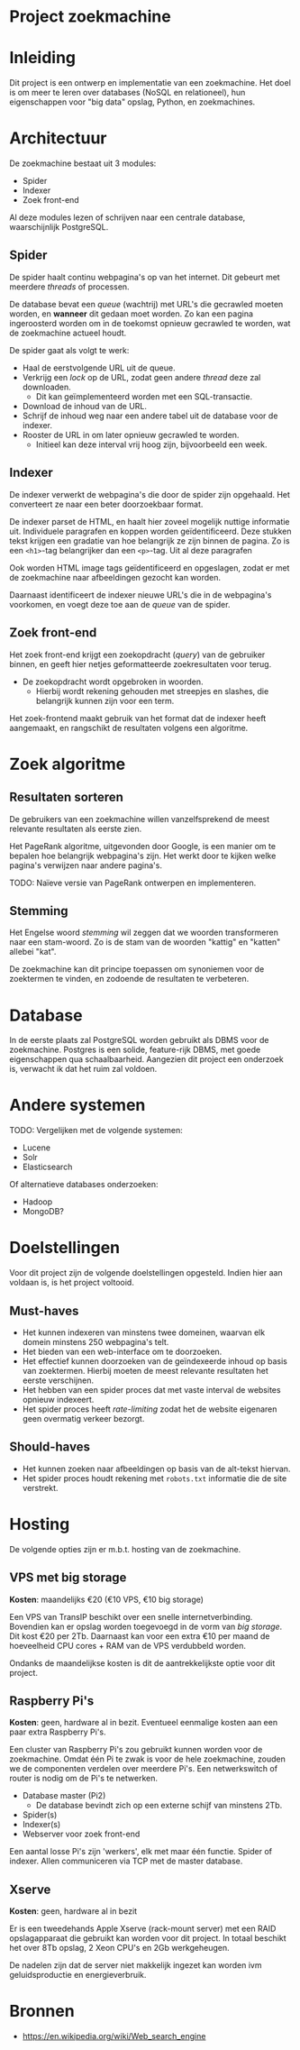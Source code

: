 # Project zoekmachine

# Inleiding

Dit project is een ontwerp en implementatie van een zoekmachine. Het doel is om meer te leren over databases (NoSQL en relationeel), hun eigenschappen voor "big data" opslag, Python, en zoekmachines.

# Architectuur

De zoekmachine bestaat uit 3 modules:

* Spider
* Indexer
* Zoek front-end

Al deze modules lezen of schrijven naar een centrale database, waarschijnlijk PostgreSQL.

## Spider

De spider haalt continu webpagina's op van het internet. Dit gebeurt met meerdere *threads* of processen.

De database bevat een *queue* (wachtrij) met URL's die gecrawled moeten worden, en **wanneer** dit gedaan moet worden.
Zo kan een pagina ingeroosterd worden om in de toekomst opnieuw gecrawled te worden, wat de zoekmachine actueel houdt.

De spider gaat als volgt te werk:

* Haal de eerstvolgende URL uit de queue.
* Verkrijg een *lock* op de URL, zodat geen andere *thread* deze zal downloaden.
	* Dit kan geïmplementeerd worden met een SQL-transactie.
* Download de inhoud van de URL.
* Schrijf de inhoud weg naar een andere tabel uit de database voor de indexer.
* Rooster de URL in om later opnieuw gecrawled te worden.
	* Initieel kan deze interval vrij hoog zijn, bijvoorbeeld een week.

## Indexer

De indexer verwerkt de webpagina's die door de 
spider zijn opgehaald. Het converteert ze naar een beter doorzoekbaar format.

De indexer parset de HTML, en haalt hier zoveel mogelijk nuttige informatie uit.
Individuele paragrafen en koppen worden geïdentificeerd. Deze stukken tekst krijgen een gradatie van hoe belangrijk ze zijn binnen de pagina. Zo is een `<h1>`-tag belangrijker dan een `<p>`-tag.
Uit al deze paragrafen 

Ook worden HTML image tags geïdentificeerd en opgeslagen, zodat er met de zoekmachine naar afbeeldingen gezocht kan worden.

Daarnaast identificeert de indexer nieuwe URL's die in de webpagina's voorkomen, en voegt deze toe aan de *queue* van de spider.

## Zoek front-end

Het zoek front-end krijgt een zoekopdracht (*query*) van de gebruiker binnen, en geeft hier netjes geformatteerde zoekresultaten voor terug.

* De zoekopdracht wordt opgebroken in woorden.
	* Hierbij wordt rekening gehouden met streepjes en slashes, die belangrijk kunnen zijn voor een term.

Het zoek-frontend maakt gebruik van het format dat de indexer heeft aangemaakt, en rangschikt de resultaten volgens een algoritme.

# Zoek algoritme

## Resultaten sorteren

De gebruikers van een zoekmachine willen vanzelfsprekend de meest relevante resultaten als eerste zien.

Het PageRank algoritme, uitgevonden door Google, is een manier om te bepalen hoe belangrijk webpagina's zijn. Het werkt door te kijken welke pagina's verwijzen naar andere pagina's.

TODO: Naïeve versie van PageRank ontwerpen en implementeren.

## Stemming

Het Engelse woord *stemming* wil zeggen dat we woorden transformeren naar een stam-woord. Zo is de stam van de woorden "kattig" en "katten" allebei "kat".

De zoekmachine kan dit principe toepassen om synoniemen voor de zoektermen te vinden, en zodoende de resultaten te verbeteren.

# Database

In de eerste plaats zal PostgreSQL worden gebruikt als DBMS voor de zoekmachine. Postgres is een solide, feature-rijk DBMS, met goede eigenschappen qua schaalbaarheid. Aangezien dit project een onderzoek is, verwacht ik dat het ruim zal voldoen.

# Andere systemen

TODO: Vergelijken met de volgende systemen:

* Lucene
* Solr
* Elasticsearch

Of alternatieve databases onderzoeken:

* Hadoop
* MongoDB?

# Doelstellingen

Voor dit project zijn de volgende doelstellingen opgesteld. Indien hier aan voldaan is, is het project voltooid.

## Must-haves

* Het kunnen indexeren van minstens twee domeinen, waarvan elk domein minstens 250 webpagina's telt.
* Het bieden van een web-interface om te doorzoeken.
* Het effectief kunnen doorzoeken van de geïndexeerde inhoud op basis van zoektermen. Hierbij moeten de meest relevante resultaten het eerste verschijnen.
* Het hebben van een spider proces dat met vaste interval de websites opnieuw indexeert.
* Het spider proces heeft *rate-limiting* zodat het de website eigenaren geen overmatig verkeer bezorgt.

## Should-haves

* Het kunnen zoeken naar afbeeldingen op basis van de alt-tekst hiervan.
* Het spider proces houdt rekening met `robots.txt` informatie die de site verstrekt.

# Hosting

De volgende opties zijn er m.b.t. hosting van de zoekmachine.

## VPS met big storage

**Kosten**: maandelijks €20 (€10 VPS, €10 big storage)

Een VPS van TransIP beschikt over een snelle internetverbinding. Bovendien kan er opslag worden toegevoegd in de vorm van *big storage*. Dit kost €20 per 2Tb. Daarnaast kan voor een extra €10 per maand de hoeveelheid CPU cores + RAM van de VPS verdubbeld worden.

Ondanks de maandelijkse kosten is dit de aantrekkelijkste optie voor dit project.

## Raspberry Pi's

**Kosten**: geen, hardware al in bezit. Eventueel eenmalige kosten aan een paar extra Raspberry Pi's.

Een cluster van Raspberry Pi's zou gebruikt kunnen worden voor de zoekmachine. Omdat één Pi te zwak is voor de hele zoekmachine, zouden we de componenten verdelen over meerdere Pi's. Een netwerkswitch of router is nodig om de Pi's te netwerken.

* Database master (Pi2)
	* De database bevindt zich op een externe schijf van minstens 2Tb.
* Spider(s)
* Indexer(s)
* Webserver voor zoek front-end

Een aantal losse Pi's zijn 'werkers', elk met maar één functie. Spider of indexer. Allen communiceren via TCP met de master database.

## Xserve

**Kosten**: geen, hardware al in bezit

Er is een tweedehands Apple Xserve (rack-mount server) met een RAID opslagapparaat die gebruikt kan worden voor dit project. In totaal beschikt het over 8Tb opslag, 2 Xeon CPU's en 2Gb werkgeheugen.

De nadelen zijn dat de server niet makkelijk ingezet kan worden ivm geluidsproductie en energieverbruik.

# Bronnen

* https://en.wikipedia.org/wiki/Web_search_engine